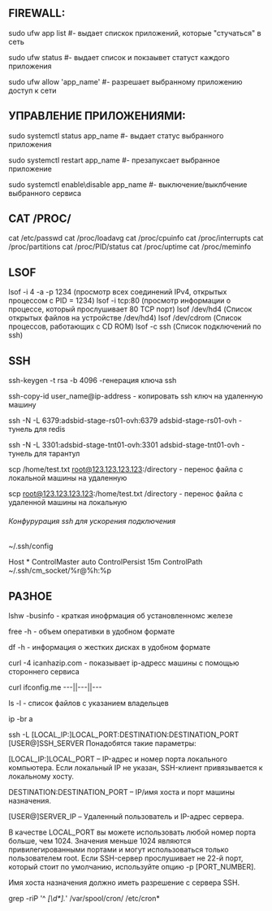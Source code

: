 ## FIREWALL:

sudo ufw app list #- выдает спискок приложений, которые "стучаться" в сеть

sudo ufw status #- выдает список и покзаывет статуст каждого приложения

sudo ufw allow 'app_name' #- разрешает выбранному приложению доступ к сети

## УПРАВЛЕНИЕ ПРИЛОЖЕНИЯМИ:

sudo systemctl status app_name #- выдает статус выбранного приложения

sudo systemctl restart app_name #- презапуксает выбранное приложение

sudo systemctl enable\disable app_name #- выключение/выклбчение выбранного сервиса
 
## CAT /PROC/

cat /etc/passwd
cat /proc/loadavg
cat /proc/cpuinfo
cat /proc/interrupts
cat /proc/partitions
cat /proc/PID/status
cat /proc/uptime
cat /proc/meminfo

## LSOF

lsof -i 4 -a -p 1234 (просмотр всех соединений IPv4, открытых процессом с PID = 1234)
lsof -i tcp:80 (просмотр информации о процессе, который прослушивает 80 TCP порт)
lsof /dev/hd4 (Список открытых файлов на устройстве /dev/hd4)
lsof /dev/cdrom (Список процессов, работающих с CD ROM)
lsof -c ssh (Список подключений по ssh)


## SSH 

ssh-keygen -t rsa -b 4096 -генерация ключа ssh

ssh-copy-id user_name@ip-address - копировать ssh ключ на удаленную машину

ssh -N -L 6379:adsbid-stage-rs01-ovh:6379 adsbid-stage-rs01-ovh - тунель для redis 

ssh -N -L 3301:adsbid-stage-tnt01-ovh:3301 adsbid-stage-tnt01-ovh - тунель для тарантул


scp /home/test.txt root@123.123.123.123:/directory - перенос файла с локальной машины на удаленную

scp root@123.123.123.123:/home/test.txt /directory - перенос файла с удаленной машины на локальную

###### Конфурурация ssh для ускорения подключения

~/.ssh/config

Host *
  ControlMaster auto
  ControlPersist 15m
  ControlPath ~/.ssh/cm_socket/%r@%h:%p


## РАЗНОЕ
lshw -businfo - краткая инофрмация об установленномс железе

free -h - объем оперативки в удобном формате

df -h - информация о жестких дисках в удобном формате

curl -4 icanhazip.com - показывает ip-адресс машины с помощью стороннего сервиса

curl ifconfig.me ---||---||---

ls -l - список файлов с указанием владельцев

ip -br a


ssh -L [LOCAL_IP:]LOCAL_PORT:DESTINATION:DESTINATION_PORT [USER@]SSH_SERVER
Понадобятся такие параметры:

[LOCAL_IP:]LOCAL_PORT – IP-адрес и номер порта локального компьютера. Если локальный IP не указан, SSH-клиент привязывается к локальному хосту.

DESTINATION:DESTINATION_PORT – IP/имя хоста и порт машины назначения.

[USER@]SERVER_IP – Удаленный пользователь и IP-адрес сервера.

В качестве LOCAL_PORT вы можете использовать любой номер порта больше, чем 1024. Значения меньше 1024 являются привилегированными портами и могут использоваться только пользователем root. Если SSH-сервер прослушивает не 22-й порт, который стоит по умолчанию, используйте опцию -p [PORT_NUMBER].

Имя хоста назначения должно иметь разрешение с сервера SSH.

grep -riP '^ *[\d\*].*' /var/spool/cron/ /etc/cron*

